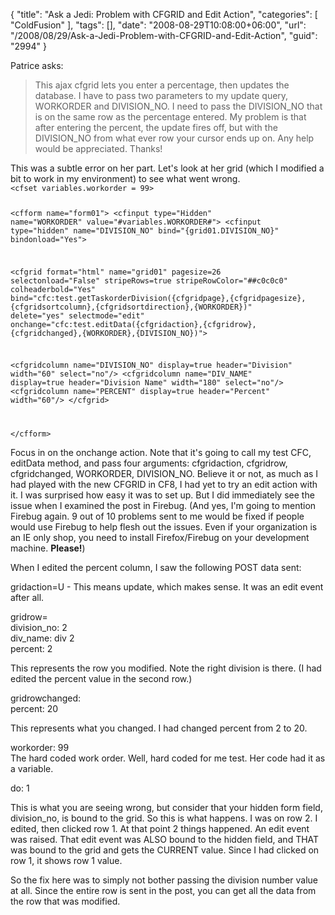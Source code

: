 {
	"title": "Ask a Jedi: Problem with CFGRID and Edit Action",
	"categories": [
		"ColdFusion"
	],
	"tags": [],
	"date": "2008-08-29T10:08:00+06:00",
	"url": "/2008/08/29/Ask-a-Jedi-Problem-with-CFGRID-and-Edit-Action",
	"guid": "2994"
}

Patrice asks:

<blockquote>
<p>
This ajax cfgrid lets you enter a percentage, then updates
the database. I have to pass two parameters to my update query, WORKORDER and DIVISION_NO. I need to pass the DIVISION_NO that is on the same row as the
percentage entered. My problem is that after entering the percent, the update fires off, but with the DIVISION_NO from what ever row your cursor ends up on. Any help would be appreciated. Thanks!
</p>
</blockquote>
<!--more-->
This was a subtle error on her part. Let's look at her grid (which I modified a bit to work in my environment) to see what went wrong. 

<code>
&lt;cfset variables.workorder = 99&gt;

&lt;cfform name="form01"&gt;
&lt;cfinput type="Hidden" name="WORKORDER" value="#variables.WORKORDER#"&gt;
&lt;cfinput type="hidden" name="DIVISION_NO" bind="{grid01.DIVISION_NO}" bindonload="Yes"&gt;

   &lt;cfgrid format="html" name="grid01" pagesize=26 selectonload="False" stripeRows=true stripeRowColor="##c0c0c0" colheaderbold="Yes"
			bind="cfc:test.getTaskorderDivision({cfgridpage},{cfgridpagesize},{cfgridsortcolumn},{cfgridsortdirection},{WORKORDER})"
           delete="yes" selectmode="edit" onchange="cfc:test.editData({cfgridaction},{cfgridrow},{cfgridchanged},{WORKORDER},{DIVISION_NO})"&gt;

  &lt;cfgridcolumn name="DIVISION_NO" display=true header="Division" width="60" select="no"/&gt;
  &lt;cfgridcolumn name="DIV_NAME" display=true header="Division Name" width="180" select="no"/&gt;
  &lt;cfgridcolumn name="PERCENT" display=true header="Percent" width="60"/&gt;
&lt;/cfgrid&gt;

&lt;/cfform&gt;
</code>

Focus in on the onchange action. Note that it's going to call my test CFC, editData method, and pass four arguments: cfgridaction, cfgridrow, cfgridchanged, WORKORDER, DIVISION_NO. Believe it or not, as much as I had played with the new CFGRID in CF8, I had yet to try an edit action with it. I was surprised how easy it was to set up. But I did immediately see the issue when I examined the post in Firebug. (And yes, I'm going to mention Firebug again. 9 out of 10 problems sent to me would be fixed if people would use Firebug to help flesh out the issues. Even if your organization is an IE only shop, you need to install Firefox/Firebug on your development machine. <b>Please!</b>)

When I edited the percent column, I saw the following POST data sent:

gridaction=U - This means update, which makes sense. It was an edit event after all.

gridrow=<br />
division_no: 2<br />
div_name: div 2<br />
percent: 2

This represents the row you modified. Note the right division is there. (I had edited the percent value in the second row.)

gridrowchanged:<br />
percent: 20

This represents what you changed. I had changed percent from 2 to 20.

workorder: 99<br />
The hard coded work order. Well, hard coded for me test. Her code had it as a variable.

do: 1

This is what you are seeing wrong, but consider that your hidden form field, division_no, is bound to the grid. So this is what happens. I was on row 2. I edited, then clicked row 1. At that point 2 things happened. An edit event was raised. That edit event was ALSO bound to the hidden field, and THAT was bound to the grid and gets the CURRENT
value. Since I had clicked on row 1, it shows row 1 value.

So the fix here was to simply not bother passing the division number value at all. Since the entire row is sent in the post, you can get all the data from the row that was modified.